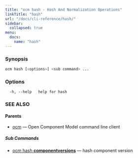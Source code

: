 ```yaml
---
title: "ocm hash - Hash And Normalization Operations"
linkTitle: "hash"
url: "/docs/cli-reference/hash/"
sidebar:
  collapsed: true
menu:
  docs:
    name: "hash"
---
```


### Synopsis

```bash
ocm hash [<options>] <sub command> ...
```

### Options

```text
  -h, --help   help for hash
```

### SEE ALSO

#### Parents

* [ocm](ocm.md)	 &mdash; Open Component Model command line client


##### Sub Commands

* [ocm hash <b>componentversions</b>](ocm_hash_componentversions.md)	 &mdash; hash component version


